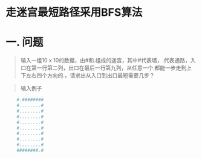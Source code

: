 走迷宫最短路径采用BFS算法
=======================
# 一. 问题
> 输入一组10 x 10的数据，由#和.组成的迷宫，其中#代表墙，.代表通路，入口在第一行第二列，出口在最后一行第九列，从任意一个.都能一步走到上下左右四个方向的.，请求出从入口到出口最短需要几步？

> 输入例子

```python
	#.########
	#........#
	#........#
	#........#
	#........#
	#........#
	#........#
	#........#
	#........#
	########.#
```

# 
